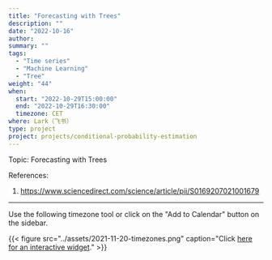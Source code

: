 ```yaml
---
title: "Forecasting with Trees"
description: ""
date: "2022-10-16"
author:
summary: ""
tags:
  - "Time series"
  - "Machine Learning"
  - "Tree"
weight: "44"
when:
  start: "2022-10-29T15:00:00"
  end: "2022-10-29T16:30:00"
  timezone: CET
where: Lark（飞书）
type: project
project: projects/conditional-probability-estimation
---
```


Topic: Forecasting with Trees

References:

1. https://www.sciencedirect.com/science/article/pii/S0169207021001679


---

Use the following timezone tool or click on the "Add to Calendar" button on the sidebar.

{{< figure src="../assets/2021-11-20-timezones.png" caption="Click [here for an interactive widget](https://www.worldtimebuddy.com/?qm=1&lid=1816670,2950159,5,8&h=1816670&date=2021-11-20&sln=21-22.5&hf=1)." >}}



